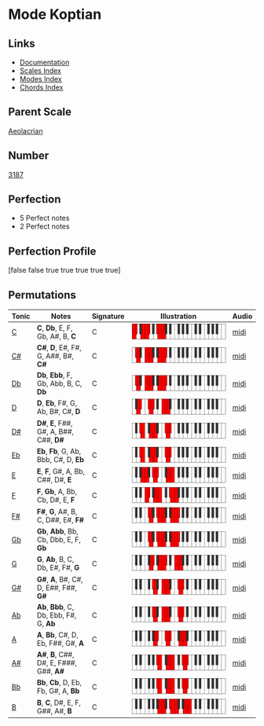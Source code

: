 # Mode Koptian

## Links

- [Documentation](index.md)
- [Scales Index](Scales.md)
- [Modes Index](Modes.md)
- [Chords Index](Chords.md)

## Parent Scale

[Aeolacrian](ScaleAeolacrian.md)

## Number

[3187](https://ianring.com/musictheory/scales/3187)

## Perfection

- 5 Perfect notes
- 2 Perfect notes

## Perfection Profile

[false false true true true true true]

## Permutations

| Tonic | Notes | Signature | Illustration | Audio |
|-------|-------|-----------|--------------|-------|
| [C](ModeCNaturalKoptian.md) | **C**, **Db**, E, F, Gb, A#, B, **C** | C | ![CNaturalKoptian](ModeCNaturalKoptian.png) | [midi](https://github.com/edipermadi/music/blob/main/docs/ModeCNaturalKoptian.mid?raw=true) |
| [C#](ModeCSharpKoptian.md) | **C#**, **D**, E#, F#, G, A##, B#, **C#** | C | ![CSharpKoptian](ModeCSharpKoptian.png) | [midi](https://github.com/edipermadi/music/blob/main/docs/ModeCSharpKoptian.mid?raw=true) |
| [Db](ModeDFlatKoptian.md) | **Db**, **Ebb**, F, Gb, Abb, B, C, **Db** | C | ![DFlatKoptian](ModeDFlatKoptian.png) | [midi](https://github.com/edipermadi/music/blob/main/docs/ModeDFlatKoptian.mid?raw=true) |
| [D](ModeDNaturalKoptian.md) | **D**, **Eb**, F#, G, Ab, B#, C#, **D** | C | ![DNaturalKoptian](ModeDNaturalKoptian.png) | [midi](https://github.com/edipermadi/music/blob/main/docs/ModeDNaturalKoptian.mid?raw=true) |
| [D#](ModeDSharpKoptian.md) | **D#**, **E**, F##, G#, A, B##, C##, **D#** | C | ![DSharpKoptian](ModeDSharpKoptian.png) | [midi](https://github.com/edipermadi/music/blob/main/docs/ModeDSharpKoptian.mid?raw=true) |
| [Eb](ModeEFlatKoptian.md) | **Eb**, **Fb**, G, Ab, Bbb, C#, D, **Eb** | C | ![EFlatKoptian](ModeEFlatKoptian.png) | [midi](https://github.com/edipermadi/music/blob/main/docs/ModeEFlatKoptian.mid?raw=true) |
| [E](ModeENaturalKoptian.md) | **E**, **F**, G#, A, Bb, C##, D#, **E** | C | ![ENaturalKoptian](ModeENaturalKoptian.png) | [midi](https://github.com/edipermadi/music/blob/main/docs/ModeENaturalKoptian.mid?raw=true) |
| [F](ModeFNaturalKoptian.md) | **F**, **Gb**, A, Bb, Cb, D#, E, **F** | C | ![FNaturalKoptian](ModeFNaturalKoptian.png) | [midi](https://github.com/edipermadi/music/blob/main/docs/ModeFNaturalKoptian.mid?raw=true) |
| [F#](ModeFSharpKoptian.md) | **F#**, **G**, A#, B, C, D##, E#, **F#** | C | ![FSharpKoptian](ModeFSharpKoptian.png) | [midi](https://github.com/edipermadi/music/blob/main/docs/ModeFSharpKoptian.mid?raw=true) |
| [Gb](ModeGFlatKoptian.md) | **Gb**, **Abb**, Bb, Cb, Dbb, E, F, **Gb** | C | ![GFlatKoptian](ModeGFlatKoptian.png) | [midi](https://github.com/edipermadi/music/blob/main/docs/ModeGFlatKoptian.mid?raw=true) |
| [G](ModeGNaturalKoptian.md) | **G**, **Ab**, B, C, Db, E#, F#, **G** | C | ![GNaturalKoptian](ModeGNaturalKoptian.png) | [midi](https://github.com/edipermadi/music/blob/main/docs/ModeGNaturalKoptian.mid?raw=true) |
| [G#](ModeGSharpKoptian.md) | **G#**, **A**, B#, C#, D, E##, F##, **G#** | C | ![GSharpKoptian](ModeGSharpKoptian.png) | [midi](https://github.com/edipermadi/music/blob/main/docs/ModeGSharpKoptian.mid?raw=true) |
| [Ab](ModeAFlatKoptian.md) | **Ab**, **Bbb**, C, Db, Ebb, F#, G, **Ab** | C | ![AFlatKoptian](ModeAFlatKoptian.png) | [midi](https://github.com/edipermadi/music/blob/main/docs/ModeAFlatKoptian.mid?raw=true) |
| [A](ModeANaturalKoptian.md) | **A**, **Bb**, C#, D, Eb, F##, G#, **A** | C | ![ANaturalKoptian](ModeANaturalKoptian.png) | [midi](https://github.com/edipermadi/music/blob/main/docs/ModeANaturalKoptian.mid?raw=true) |
| [A#](ModeASharpKoptian.md) | **A#**, **B**, C##, D#, E, F###, G##, **A#** | C | ![ASharpKoptian](ModeASharpKoptian.png) | [midi](https://github.com/edipermadi/music/blob/main/docs/ModeASharpKoptian.mid?raw=true) |
| [Bb](ModeBFlatKoptian.md) | **Bb**, **Cb**, D, Eb, Fb, G#, A, **Bb** | C | ![BFlatKoptian](ModeBFlatKoptian.png) | [midi](https://github.com/edipermadi/music/blob/main/docs/ModeBFlatKoptian.mid?raw=true) |
| [B](ModeBNaturalKoptian.md) | **B**, **C**, D#, E, F, G##, A#, **B** | C | ![BNaturalKoptian](ModeBNaturalKoptian.png) | [midi](https://github.com/edipermadi/music/blob/main/docs/ModeBNaturalKoptian.mid?raw=true) |
